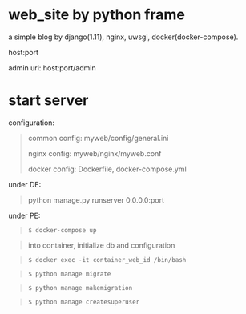 # web_site by python frame
a simple blog by django(1.11), nginx, uwsgi, docker(docker-compose).

host:port

admin uri: host:port/admin


# start server
configuration:
>common config: myweb/config/general.ini
>
>nginx config: myweb/nginx/myweb.conf
>
>docker config: Dockerfile, docker-compose.yml

under DE:
>python manage.py runserver 0.0.0.0:port

under PE:
>`$ docker-compose up`

>into container, initialize db and configuration

>`$ docker exec -it container_web_id /bin/bash`

>`$ python manage migrate`

>`$ python manage makemigration`

>`$ python manage createsuperuser`
